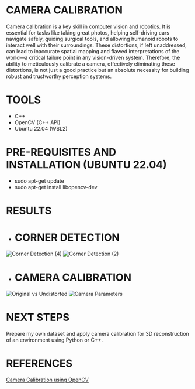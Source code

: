 # CAMERA CALIBRATION
Camera calibration is a key skill in computer vision and robotics. It is essential for tasks like taking great photos, helping self-driving cars navigate safely, guiding surgical tools, and allowing humanoid robots to interact well with their surroundings. These distortions, if left unaddressed, can lead to inaccurate spatial mapping and flawed interpretations of the world—a critical failure point in any vision-driven system. Therefore, the ability to meticulously calibrate a camera, effectively eliminating these distortions, is not just a good practice but an absolute necessity for building robust and trustworthy perception systems.

# TOOLS
- C++
- OpenCV (C++ API)
- Ubuntu 22.04 (WSL2)

# PRE-REQUISITES AND INSTALLATION (UBUNTU 22.04)
- sudo apt-get update
- sudo apt-get install libopencv-dev

# RESULTS
- # CORNER DETECTION
![Corner Detection (4)](https://github.com/user-attachments/assets/823cd323-47df-4b19-810d-f0616c6fbac4)
![Corner Detection (2)](https://github.com/user-attachments/assets/62099b1d-40c2-450b-956e-04fc2e2b9110)

- # CAMERA CALIBRATION
![Original vs Undistorted](https://github.com/user-attachments/assets/2a85272d-2bf8-4731-a243-706260f9863f)
![Camera Parameters](https://github.com/user-attachments/assets/64e9dab6-42cf-48a7-86cf-3f6205514df3)

# NEXT STEPS
Prepare my own dataset and apply camera calibration for 3D reconstruction of an environment using Python or C++.

# REFERENCES
[Camera Calibration using OpenCV](https://docs.opencv.org/4.x/d9/d0c/group__calib3d.html#ga3207604e4b1a1758aa66acb6ed5aa65d)
